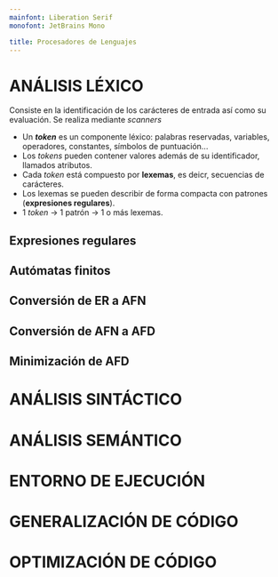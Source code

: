 ```yaml
---
mainfont: Liberation Serif
monofont: JetBrains Mono

title: Procesadores de Lenguajes
---
```


# ANÁLISIS LÉXICO

Consiste en la identificación de los carácteres de entrada así como su evaluación. Se realiza mediante *scanners*

- Un ***token*** es un componente léxico: palabras reservadas, variables, operadores, constantes, símbolos de puntuación...
- Los *tokens* pueden contener valores además de su identificador, llamados atributos.
- Cada *token* está compuesto por **lexemas**, es deicr, secuencias de carácteres. 
- Los lexemas se pueden describir de forma compacta con patrones (**expresiones regulares**).
- 1 *token* $\rightarrow$ 1 patrón $\rightarrow$ 1 o más lexemas.



## Expresiones regulares

## Autómatas finitos

## Conversión de ER a AFN

## Conversión de AFN a AFD

## Minimización de AFD

# ANÁLISIS SINTÁCTICO

# ANÁLISIS SEMÁNTICO

# ENTORNO DE EJECUCIÓN

# GENERALIZACIÓN DE CÓDIGO

# OPTIMIZACIÓN DE CÓDIGO